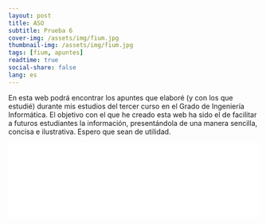 ```yaml
---
layout: post
title: ASO
subtitle: Prueba 6
cover-img: /assets/img/fium.jpg
thumbnail-img: /assets/img/fium.jpg
tags: [fium, apuntes]
readtime: true
social-share: false
lang: es
---
```


En esta web podrá encontrar los apuntes que elaboré (y con los que estudié) durante mis estudios del tercer curso en el Grado de Ingeniería Informática. El objetivo con el que he creado esta web ha sido el de facilitar a futuros estudiantes la información, presentándola de una manera sencilla, concisa e ilustrativa. Espero que sean de utilidad.

<iframe src="../../../informatica3/ASO/Tema1/Tema1.html" width="100%" id="myIframe" frameBorder=0>Error cargando el contenido. Por favor, haz <a href="../../../informatica3/ASO/Tema1/Tema1.html">click aquí</a> para verlo.</iframe> 
